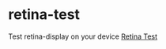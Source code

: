 # retina-test
Test retina-display on your device
[Retina Test](https://evgenyleukhin.github.io/retina/)
